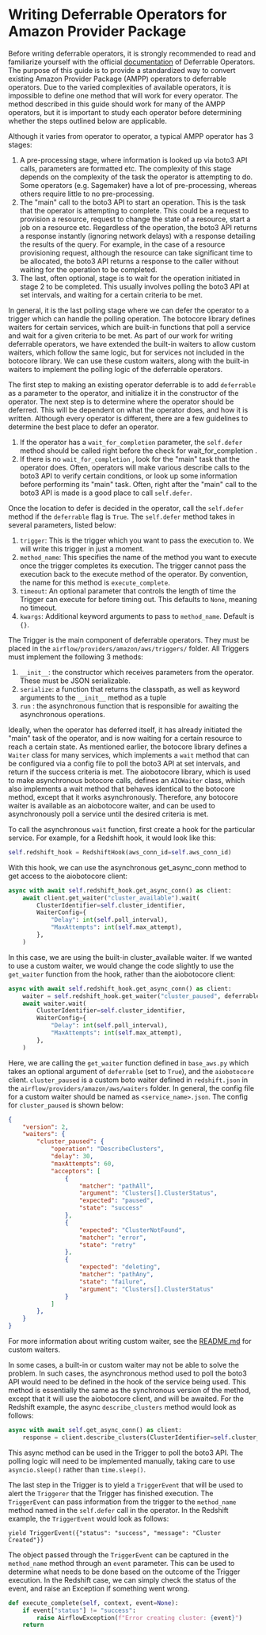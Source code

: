 <!--
 Licensed to the Apache Software Foundation (ASF) under one
 or more contributor license agreements.  See the NOTICE file
 distributed with this work for additional information
 regarding copyright ownership.  The ASF licenses this file
 to you under the Apache License, Version 2.0 (the
 "License"); you may not use this file except in compliance
 with the License.  You may obtain a copy of the License at

   http://www.apache.org/licenses/LICENSE-2.0

 Unless required by applicable law or agreed to in writing,
 software distributed under the License is distributed on an
 "AS IS" BASIS, WITHOUT WARRANTIES OR CONDITIONS OF ANY
 KIND, either express or implied.  See the License for the
 specific language governing permissions and limitations
 under the License.
 -->

# Writing Deferrable Operators for Amazon Provider Package


Before writing deferrable operators, it is strongly recommended to read and familiarize yourself with the official [documentation](https://airflow.apache.org/docs/apache-airflow/stable/authoring-and-scheduling/deferring.html) of Deferrable Operators.
The purpose of this guide is to provide a standardized way to convert existing Amazon Provider Package (AMPP) operators to deferrable operators. Due to the varied complexities of available operators, it is impossible to define one method that will work for every operator.
The method described in this guide should work for many of the AMPP operators, but it is important to study each operator before determining whether the steps outlined below are applicable.

Although it varies from operator to operator, a typical AMPP operator has 3 stages:

1. A pre-processing stage, where information is looked up via boto3 API calls, parameters are formatted etc. The complexity of this stage depends on the complexity of the task the operator is attempting to do. Some operators (e.g. Sagemaker) have a lot of pre-processing, whereas others require little to no pre-processing.
2. The "main" call to the boto3 API to start an operation. This is the task that the operator is attempting to complete. This could be a request to provision a resource, request to change the state of a resource, start a job on a resource etc. Regardless of the operation, the boto3 API returns a response instantly (ignoring network delays) with a response detailing the results of the query. For example, in the case of a resource provisioning request, although the resource can take significant time to be allocated, the boto3 API returns a response to the caller without waiting for the operation to be completed.
3. The last, often optional, stage is to wait for the operation initiated in stage 2 to be completed. This usually involves polling the boto3 API at set intervals, and waiting for a certain criteria to be met.

In general, it is the last polling stage where we can defer the operator to a trigger which can handle the polling operation. The botocore library defines waiters for certain services, which are built-in functions that poll a service and wait for a given criteria to be met.
As part of our work for writing deferrable operators, we have extended the built-in waiters to allow custom waiters, which follow the same logic, but for services not included in the botocore library.
We can use these custom waiters, along with the built-in waiters to implement the polling logic of the deferrable operators.

The first step to making an existing operator deferrable is to add `deferrable` as a parameter to the operator, and initialize it in the constructor of the operator.
The next step is to determine where the operator should be deferred. This will be dependent on what the operator does, and how it is written. Although every operator is different, there are a few guidelines to determine the best place to defer an operator.

1. If the operator has a `wait_for_completion` parameter, the `self.defer` method should be called right before the check for wait_for_completion .
2. If there is no `wait_for_completion` , look for the "main" task that the operator does. Often, operators will make various describe calls to the boto3 API to verify certain conditions, or look up some information before performing its "main" task. Often, right after the "main" call to the boto3 API is made is a good place to call `self.defer`.


Once the location to defer is decided in the operator, call the `self.defer` method if the `deferrable` flag is `True`. The `self.defer` method takes in several parameters, listed below:

1. `trigger`: This is the trigger which you want to pass the execution to. We will write this trigger in just a moment.
2. `method_name`: This specifies the name of the method you want to execute once the trigger completes its execution. The trigger cannot pass the execution back to the execute method of the operator. By convention, the name for this method is `execute_complete`.
3. `timeout`: An optional parameter that controls the length of time the Trigger can execute for before timing out. This defaults to `None`, meaning no timeout.
4. `kwargs`: Additional keyword arguments to pass to `method_name`. Default is `{}`.

The Trigger is the main component of deferrable operators. They must be placed in the `airflow/providers/amazon/aws/triggers/` folder. All Triggers must implement the following 3 methods:

1. `__init__`: the constructor which receives parameters from the operator. These must be JSON serializable.
2. `serialize`: a function that returns the classpath, as well as keyword arguments to the `__init__`  method as a tuple
3. `run` : the asynchronous function that is responsible for awaiting the asynchronous operations.

Ideally, when the operator has deferred itself, it has already initiated the "main" task of the operator, and is now waiting for a certain resource to reach a certain state.
As mentioned earlier, the botocore library defines a `Waiter` class for many services, which implements a `wait` method that can be configured via a config file to poll the boto3 API at set intervals, and return if the success criteria is met.
The aiobotocore library, which is used to make asynchronous botocore calls, defines an `AIOWaiter` class, which also implements a wait method that behaves identical to the botocore method, except that it works asynchronously.
Therefore, any botocore waiter is available as an aiobotocore waiter, and can be used to asynchronously poll a service until the desired criteria is met.

To call the asynchronous `wait` function, first create a hook for the particular service. For example, for a Redshift hook, it would look like this:

```python
self.redshift_hook = RedshiftHook(aws_conn_id=self.aws_conn_id)
```

With this hook, we can use the asynchronous get_async_conn method to get access to the aiobotocore client:

```python
async with await self.redshift_hook.get_async_conn() as client:
    await client.get_waiter("cluster_available").wait(
        ClusterIdentifier=self.cluster_identifier,
        WaiterConfig={
            "Delay": int(self.poll_interval),
            "MaxAttempts": int(self.max_attempt),
        },
    )
```

In this case, we are using the built-in cluster_available waiter. If we wanted to use a custom waiter, we would change the code slightly to use the `get_waiter` function from the hook, rather than the aiobotocore client:

```python
async with await self.redshift_hook.get_async_conn() as client:
    waiter = self.redshift_hook.get_waiter("cluster_paused", deferrable=True, client=client)
    await waiter.wait(
        ClusterIdentifier=self.cluster_identifier,
        WaiterConfig={
            "Delay": int(self.poll_interval),
            "MaxAttempts": int(self.max_attempt),
        },
    )
```

Here, we are calling the `get_waiter` function defined in `base_aws.py` which takes an optional argument of `deferrable` (set to `True`), and the `aiobotocore` client. `cluster_paused` is a custom boto waiter defined in `redshift.json`  in the `airflow/providers/amazon/aws/waiters` folder. In general, the config file for a custom waiter should be named as `<service_name>.json`. The config for `cluster_paused` is shown below:

```json
{
    "version": 2,
    "waiters": {
        "cluster_paused": {
            "operation": "DescribeClusters",
            "delay": 30,
            "maxAttempts": 60,
            "acceptors": [
                {
                    "matcher": "pathAll",
                    "argument": "Clusters[].ClusterStatus",
                    "expected": "paused",
                    "state": "success"
                },
                {
                    "expected": "ClusterNotFound",
                    "matcher": "error",
                    "state": "retry"
                },
                {
                    "expected": "deleting",
                    "matcher": "pathAny",
                    "state": "failure",
                    "argument": "Clusters[].ClusterStatus"
                }
            ]
        },
    }
}
```

For more information about writing custom waiter, see the [README.md](https://github.com/apache/airflow/blob/main/providers/amazon/aws/src/airflow/providers/amazon/aws/waiters/README.md) for custom waiters.

In some cases, a built-in or custom waiter may not be able to solve the problem. In such cases, the asynchronous method used to poll the boto3 API would need to be defined in the hook of the service being used. This method is essentially the same as the synchronous version of the method, except that it will use the aiobotocore client, and will be awaited. For the Redshift example, the async `describe_clusters` method would look as follows:

```python
async with await self.get_async_conn() as client:
    response = client.describe_clusters(ClusterIdentifier=self.cluster_identifier)
```

This async method can be used in the Trigger to poll the boto3 API. The polling logic will need to be implemented manually, taking care to use `asyncio.sleep()` rather than `time.sleep()`.

The last step in the Trigger is to yield a `TriggerEvent` that will be used to alert the `Triggerer` that the Trigger has finished execution. The `TriggerEvent` can pass information from the trigger to the `method_name` method named in the `self.defer` call in the operator. In the Redshift example, the `TriggerEvent` would look as follows:

```
yield TriggerEvent({"status": "success", "message": "Cluster Created"})
```

The object passed through the `TriggerEvent` can be captured in the `method_name` method through an `event` parameter. This can be used to determine what needs to be done based on the outcome of the Trigger execution. In the Redshift case, we can simply check the status of the event, and raise an Exception if something went wrong.

```python
def execute_complete(self, context, event=None):
    if event["status"] != "success":
        raise AirflowException(f"Error creating cluster: {event}")
    return
```
